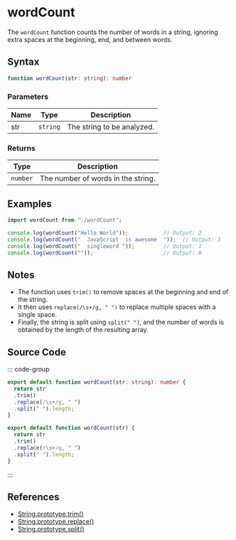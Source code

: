# wordCount

The `wordCount` function counts the number of words in a string, ignoring extra spaces at the beginning, end, and between words.

## Syntax

```typescript
function wordCount(str: string): number
```

### Parameters

| Name  | Type     | Description                                          |
|-------|----------|----------------------------------------------------|
| str   | `string` | The string to be analyzed.                        |

### Returns

| Type    | Description                                      |
|---------|------------------------------------------------|
| `number` | The number of words in the string.     |

## Examples

```typescript
import wordCount from "./wordCount";

console.log(wordCount("Hello World"));           // Output: 2
console.log(wordCount("  JavaScript  is awesome  "));  // Output: 3
console.log(wordCount("  singleword "));         // Output: 1
console.log(wordCount(""));                      // Output: 0
```

## Notes

- The function uses `trim()` to remove spaces at the beginning and end of the string.
- It then uses `replace(/\s+/g, " ")` to replace multiple spaces with a single space.
- Finally, the string is split using `split(" ")`, and the number of words is obtained by the length of the resulting array.

## Source Code

::: code-group
```typescript
export default function wordCount(str: string): number {
  return str
  .trim()
  .replace(/\s+/g, " ")
  .split(" ").length;
}
```

```javascript
export default function wordCount(str) {
  return str
  .trim()
  .replace(/\s+/g, " ")
  .split(" ").length;
}
```
::: 

## References

- [String.prototype.trim()](https://developer.mozilla.org/en-US/docs/Web/JavaScript/Reference/Global_Objects/String/trim)
- [String.prototype.replace()](https://developer.mozilla.org/en-US/docs/Web/JavaScript/Reference/Global_Objects/String/replace)
- [String.prototype.split()](https://developer.mozilla.org/en-US/docs/Web/JavaScript/Reference/Global_Objects/String/split)